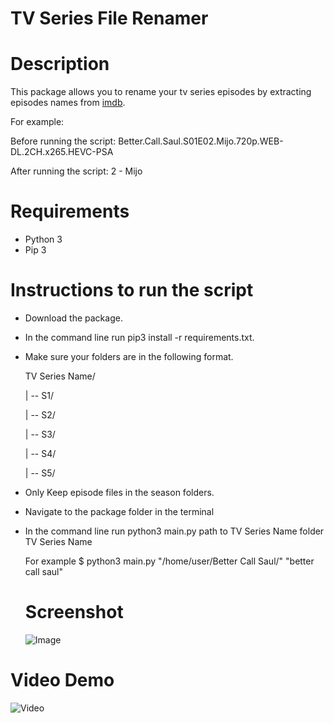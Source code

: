 # TV Series File Renamer

# Description

This package allows you to rename your tv series episodes by extracting episodes names from [imdb](https://www.imdb.com/).

For example:

Before running the script: Better.Call.Saul.S01E02.Mijo.720p.WEB-DL.2CH.x265.HEVC-PSA

After running the script: 2 - Mijo

# Requirements

* Python 3
* Pip 3

# Instructions to run the script

* Download the package.
* In the command line run pip3 install -r requirements.txt.
* Make sure your folders are in the following format.

  TV Series Name/
  
  | -- S1/
  
  | -- S2/
  
  | -- S3/
  
  | -- S4/
  
  | -- S5/
  
* Only Keep episode files in the season folders.

* Navigate to the package folder in the terminal

* In the command line run python3 main.py path to TV Series Name folder TV Series Name
  
  For example $ python3 main.py "/home/user/Better Call Saul/" "better call saul"
  
  # Screenshot
  
  ![Image](https://imgur.com/N2wZGb1.png)
  
# Video Demo

  ![Video](https://imgur.com/macIIWh.gif)
